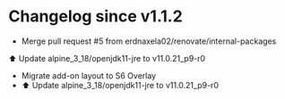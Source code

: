 # Changelog since v1.1.2
- Merge pull request #5 from erdnaxela02/renovate/internal-packages

⬆️ Update alpine_3_18/openjdk11-jre to v11.0.21_p9-r0 
- Migrate add-on layout to S6 Overlay 
- ⬆️ Update alpine_3_18/openjdk11-jre to v11.0.21_p9-r0 

